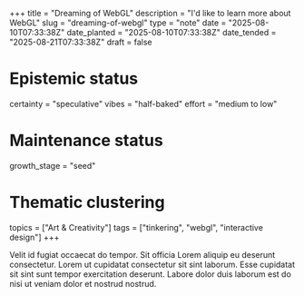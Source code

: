 +++
title = "Dreaming of WebGL"
description = "I'd like to learn more about WebGL"
slug = "dreaming-of-webgl"
type = "note"
date = "2025-08-10T07:33:38Z"
date_planted = "2025-08-10T07:33:38Z"
date_tended = "2025-08-21T07:33:38Z"
draft = false
# Epistemic status
certainty = "speculative"
vibes = "half-baked"
effort = "medium to low"
# Maintenance status
growth_stage = "seed"
# Thematic clustering
topics = ["Art & Creativity"]
tags = ["tinkering", "webgl", "interactive design"]
+++

Velit id fugiat occaecat do tempor. Sit officia Lorem aliquip eu deserunt consectetur. Lorem ut cupidatat consectetur sit sint laborum. Esse cupidatat sit sint sunt tempor exercitation deserunt. Labore dolor duis laborum est do nisi ut veniam dolor et nostrud nostrud.
